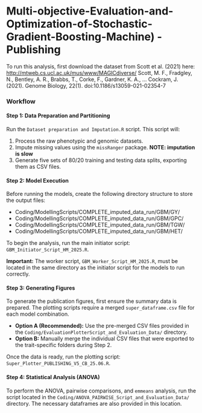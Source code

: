 # Multi-objective-Evaluation-and-Optimization-of-Stochastic-Gradient-Boosting-Machine)  - Publishing

To run this analysis, first download the dataset from Scott et al. (2021) here:  http://mtweb.cs.ucl.ac.uk/mus/www/MAGICdiverse/
Scott, M. F., Fradgley, N., Bentley, A. R., Brabbs, T., Corke, F., Gardner, K. A., … Cockram, J. (2021). Genome Biology, 22(1). doi:10.1186/s13059-021-02354-7

### Workflow

#### Step 1: Data Preparation and Partitioning

Run the `Dataset preparation and Imputation.R` script. This script will:
1.  Process the raw phenotypic and genomic datasets.
2.  Impute missing values using the `missRanger` package. **NOTE: imputation is slow**
3.  Generate five sets of 80/20 training and testing data splits, exporting them as CSV files.

#### Step 2: Model Execution

Before running the models, create the following directory structure to store the output files:
*   Coding/ModellingScripts/COMPLETE_imputed_data_run/GBM/GY/
*   Coding/ModellingScripts/COMPLETE_imputed_data_run/GBM/GPC/
*   Coding/ModellingScripts/COMPLETE_imputed_data_run/GBM/TGW/
*   Coding/ModellingScripts/COMPLETE_imputed_data_run/GBM/HET/

To begin the analysis, run the main initiator script: `GBM_Initiator_Script_HM_2025.R`.

**Important:** The worker script, `GBM_Worker_Script_HM_2025.R`, must be located in the same directory as the initiator script for the models to run correctly.

#### Step 3: Generating Figures

To generate the publication figures, first ensure the summary data is prepared. The plotting scripts require a merged `super_dataframe.csv` file for each model combination.

*   **Option A (Recommended):** Use the pre-merged CSV files provided in the `Coding/EvaluationPlotterScript_and_Evaluation_Data/` directory.
*   **Option B:** Manually merge the individual CSV files that were exported to the trait-specific folders during Step 2.

Once the data is ready, run the plotting script: `Super_Plotter_PUBLISHING_V5_CB_25.06.R`.

#### Step 4: Statistical Analysis (ANOVA)

To perform the ANOVA, pairwise comparisons, and `emmeans` analysis, run the script located in the `Coding/ANOVA_PAIRWISE_Script_and_Evaluation_Data/` directory. The necessary dataframes are also provided in this location.
